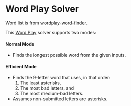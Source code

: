 # Word Play Solver

Word list is from [wordplay-word-finder](https://github.com/wordplay-word-finder/wordplay-word-finder.github.io/).

This [Word Play](https://store.steampowered.com/app/3586660/Word_Play/) solver supports two modes:

#### Normal Mode

- Finds the longest possible word from the given inputs.

#### Efficient Mode

- Finds the 9-letter word that uses, in that order:
  1. The least asterisks,
  2. The most bad letters, and
  3. The most medium-bad letters.
- Assumes non-submitted letters are asterisks.
